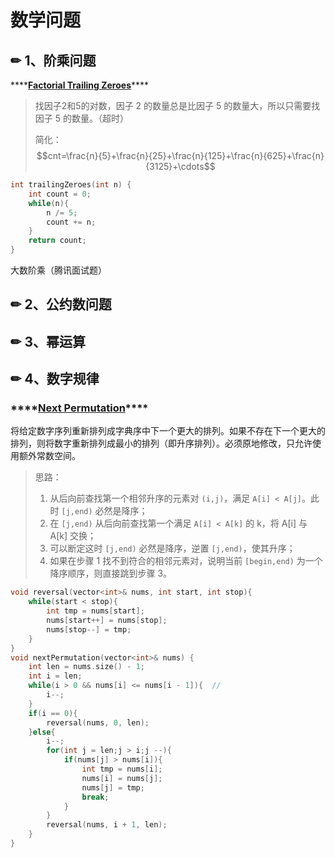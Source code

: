 # 数学问题

## ✏ 1、阶乘问题

\*\*\*\*[**Factorial Trailing Zeroes**](https://leetcode-cn.com/problems/factorial-trailing-zeroes/)\*\*\*\*

> 找因子2和5的对数，因子 2 的数量总是比因子 5 的数量大，所以只需要找因子 5 的数量。（超时）
>
> 简化： $$cnt=\frac{n}{5}+\frac{n}{25}+\frac{n}{125}+\frac{n}{625}+\frac{n}{3125}+\cdots$$

```cpp
int trailingZeroes(int n) {
    int count = 0;
    while(n){
        n /= 5;
        count += n;
    }
    return count;
}
```

大数阶乘（腾讯面试题）

## ✏ 2、公约数问题

## ✏ 3、幂运算

## ✏ 4、数字规律

### \*\*\*\*[**Next Permutation**](https://leetcode-cn.com/problems/next-permutation/)\*\*\*\*

将给定数字序列重新排列成字典序中下一个更大的排列。如果不存在下一个更大的排列，则将数字重新排列成最小的排列（即升序排列）。必须原地修改，只允许使用额外常数空间。

> 思路：
>
> 1. 从后向前查找第一个相邻升序的元素对 `(i,j)`，满足 `A[i] < A[j]`。此时 `[j,end)` 必然是降序；
> 2. 在 `[j,end)` 从后向前查找第一个满足 `A[i] < A[k]` 的 k，将 A\[i\] 与 A\[k\] 交换；
> 3. 可以断定这时 `[j,end)` 必然是降序，逆置 `[j,end)`，使其升序；
> 4. 如果在步骤 1 找不到符合的相邻元素对，说明当前 `[begin,end)` 为一个降序顺序，则直接跳到步骤 3。

```cpp
void reversal(vector<int>& nums, int start, int stop){
    while(start < stop){
        int tmp = nums[start];
        nums[start++] = nums[stop];
        nums[stop--] = tmp;
    }
}
void nextPermutation(vector<int>& nums) {
    int len = nums.size() - 1;
    int i = len;
    while(i > 0 && nums[i] <= nums[i - 1]){  //
        i--;
    }
    if(i == 0){
        reversal(nums, 0, len);
    }else{
        i--;
        for(int j = len;j > i;j --){
            if(nums[j] > nums[i]){
                int tmp = nums[i];
                nums[i] = nums[j];
                nums[j] = tmp;
                break;
            }
        }
        reversal(nums, i + 1, len);
    }
}
```

